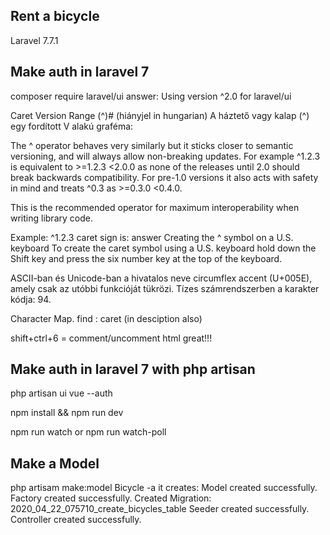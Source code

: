 ## Rent a bicycle

Laravel 7.7.1

## Make auth in laravel 7

composer require laravel/ui
answer:
Using version ^2.0 for laravel/ui

Caret Version Range (^)# (hiányjel in hungarian)
A háztető vagy kalap (^) egy fordított V alakú graféma:

The ^ operator behaves very similarly but it sticks closer to semantic versioning, and will always allow non-breaking updates. For example ^1.2.3 is equivalent to >=1.2.3 <2.0.0 as none of the releases until 2.0 should break backwards compatibility. For pre-1.0 versions it also acts with safety in mind and treats ^0.3 as >=0.3.0 <0.4.0.

This is the recommended operator for maximum interoperability when writing library code.

Example: ^1.2.3
caret sign is:
answer
Creating the ^ symbol on a U.S. keyboard
To create the caret symbol using a U.S. keyboard hold down the Shift key and press the six number key at the top of the keyboard.

ASCII-ban és Unicode-ban a hivatalos neve circumflex accent (U+005E), amely csak az utóbbi funkcióját tükrözi. Tízes számrendszerben a karakter kódja: 94.

Character Map. find : caret (in desciption also)

shift+ctrl+6 = comment/uncomment html great!!!

## Make auth in laravel 7 with php artisan

php artisan ui vue --auth

npm install && npm run dev

npm run watch
or
npm run watch-poll

## Make a Model

php artisam make:model Bicycle -a
it creates:
Model created successfully.
Factory created successfully.
Created Migration: 2020_04_22_075710_create_bicycles_table
Seeder created successfully.
Controller created successfully.

